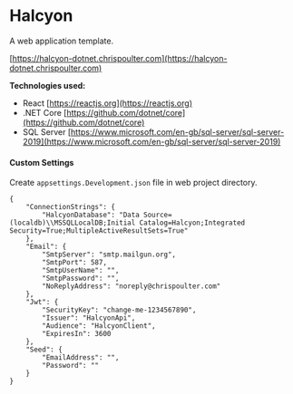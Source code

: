 # Halcyon

A web application template.

[https://halcyon-dotnet.chrispoulter.com](https://halcyon-dotnet.chrispoulter.com)

**Technologies used:**

-   React
    [https://reactjs.org](https://reactjs.org)
-   .NET Core
    [https://github.com/dotnet/core](https://github.com/dotnet/core)
-   SQL Server
    [https://www.microsoft.com/en-gb/sql-server/sql-server-2019](https://www.microsoft.com/en-gb/sql-server/sql-server-2019)

#### Custom Settings

Create `appsettings.Development.json` file in web project directory.

```
{
    "ConnectionStrings": {
        "HalcyonDatabase": "Data Source=(localdb)\\MSSQLLocalDB;Initial Catalog=Halcyon;Integrated Security=True;MultipleActiveResultSets=True"
    },
    "Email": {
        "SmtpServer": "smtp.mailgun.org",
        "SmtpPort": 587,
        "SmtpUserName": "",
        "SmtpPassword": "",
        "NoReplyAddress": "noreply@chrispoulter.com"
    },
    "Jwt": {
        "SecurityKey": "change-me-1234567890",
        "Issuer": "HalcyonApi",
        "Audience": "HalcyonClient",
        "ExpiresIn": 3600
    },
    "Seed": {
        "EmailAddress": "",
        "Password": ""
    }
}
```
